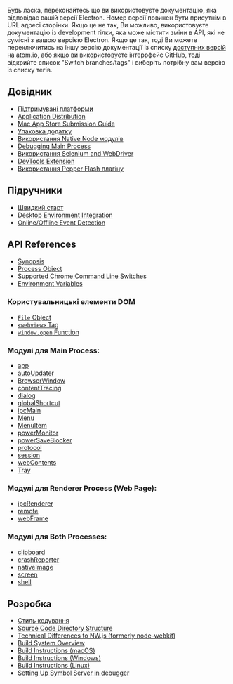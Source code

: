Будь ласка, переконайтесь що ви використовуєте документацію, яка відповідає вашій версії Electron.
Номер версії повинен бути присутнім в URL адресі сторінки. Якщо це не так, Ви можливо, 
використовуєте документацію із development гілки, 
яка може містити зміни в API, які не сумісні з вашою версією Electron.
Якщо це так, тоді Ви можете переключитись на іншу версію документації 
із списку [доступних версій](http://electron.atom.io/docs/) на atom.io,
або якщо ви використовуєте інтеррфейс GitHub, 
тоді відкрийте список "Switch branches/tags" і виберіть потрібну вам 
версію із списку тегів.  

## Довідник

* [Підтримувані платформи](tutorial/supported-platforms.md)
* [Application Distribution](tutorial/application-distribution.md)
* [Mac App Store Submission Guide](tutorial/mac-app-store-submission-guide.md)
* [Упаковка додатку](tutorial/application-packaging.md)
* [Використання Native Node модулів](tutorial/using-native-node-modules.md)
* [Debugging Main Process](tutorial/debugging-main-process.md)
* [Використання Selenium and WebDriver](tutorial/using-selenium-and-webdriver.md)
* [DevTools Extension](tutorial/devtools-extension.md)
* [Використання Pepper Flash плагіну](tutorial/using-pepper-flash-plugin.md)

## Підручники

* [Швидкий старт](tutorial/quick-start.md)
* [Desktop Environment Integration](tutorial/desktop-environment-integration.md)
* [Online/Offline Event Detection](tutorial/online-offline-events.md)

## API References

* [Synopsis](api/synopsis.md)
* [Process Object](api/process.md)
* [Supported Chrome Command Line Switches](api/chrome-command-line-switches.md)
* [Environment Variables](api/environment-variables.md)

### Користувальницькі елементи DOM

* [`File` Object](api/file-object.md)
* [`<webview>` Tag](api/webview-tag.md)
* [`window.open` Function](api/window-open.md)

### Модулі для Main Process:

* [app](api/app.md)
* [autoUpdater](api/auto-updater.md)
* [BrowserWindow](api/browser-window.md)
* [contentTracing](api/content-tracing.md)
* [dialog](api/dialog.md)
* [globalShortcut](api/global-shortcut.md)
* [ipcMain](api/ipc-main.md)
* [Menu](api/menu.md)
* [MenuItem](api/menu-item.md)
* [powerMonitor](api/power-monitor.md)
* [powerSaveBlocker](api/power-save-blocker.md)
* [protocol](api/protocol.md)
* [session](api/session.md)
* [webContents](api/web-contents.md)
* [Tray](api/tray.md)

### Модулі для Renderer Process (Web Page):

* [ipcRenderer](api/ipc-renderer.md)
* [remote](api/remote.md)
* [webFrame](api/web-frame.md)

### Модулі для Both Processes:

* [clipboard](api/clipboard.md)
* [crashReporter](api/crash-reporter.md)
* [nativeImage](api/native-image.md)
* [screen](api/screen.md)
* [shell](api/shell.md)

## Розробка

* [Стиль кодування](development/coding-style.md)
* [Source Code Directory Structure](development/source-code-directory-structure.md)
* [Technical Differences to NW.js (formerly node-webkit)](development/atom-shell-vs-node-webkit.md)
* [Build System Overview](development/build-system-overview.md)
* [Build Instructions (macOS)](development/build-instructions-osx.md)
* [Build Instructions (Windows)](development/build-instructions-windows.md)
* [Build Instructions (Linux)](development/build-instructions-linux.md)
* [Setting Up Symbol Server in debugger](development/setting-up-symbol-server.md)
